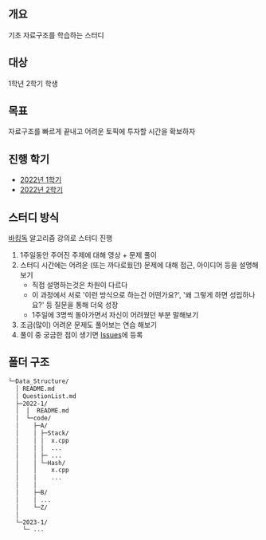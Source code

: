 ## 개요

기초 자료구조를 학습하는 스터디  

## 대상

1학년 2학기 학생 

## 목표

자료구조를 빠르게 끝내고 어려운 토픽에 투자할 시간을 확보하자


## 진행 학기
- [2022년 1학기](./2022-1/)
- [2022년 2학기](./2022-2/)

## 스터디 방식

[바킹독](https://blog.encrypted.gg/) 알고리즘 강의로 스터디 진행

1. 1주일동안 주어진 주제에 대해 영상 + 문제 풀이
2. 스터디 시간에는 어려운 (또는 까다로웠던) 문제에 대해 접근, 아이디어 등을 설명해보기
   - 직접 설명하는것은 차원이 다르다
   -  이 과정에서 서로 '이런 방식으로 하는건 어떤가요?', '왜 그렇게 하면 성립하나요?' 등 질문을 통해 더욱 성장
   -  1주일에 3명씩 돌아가면서 자신이 어려웠던 부분 말해보기
3. 조금(많이) 어려운 문제도 풀어보는 연습 해보기
4. 풀이 중 궁금한 점이 생기면 [Issues](https://github.com/alps-jbnu/22ALPStudy/issues)에 등록

## 폴더 구조
```sh
└─Data_Structure/
  │ README.md
  │ QuestionList.md
  ├─2022-1/
  │  │  README.md
  │  └─code/
  │    ├─A/
  │    │ ├─Stack/
  │    │ │  x.cpp
  │    │ │  ...
  │    │ ├─ ...
  │    │ └─Hash/
  │    │    x.cpp
  │    │    ...
  │    │    
  │    ├─B/
  │    │ ...
  │    └─Z/
  │
  └─2023-1/
    └─ ...
```